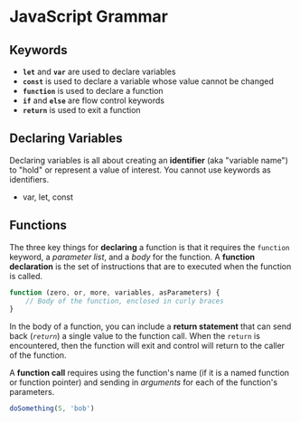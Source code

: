 # JavaScript Grammar

## Keywords

- **`let`** and **`var`** are used to declare variables
- **`const`** is used to declare a variable whose value cannot be changed
- **`function`** is used to declare a function
- **`if`** and **`else`** are flow control keywords
- **`return`** is used to exit a function

## Declaring Variables

Declaring variables is all about creating an **identifier** (aka "variable name") to "hold" or represent a value of interest. You cannot use keywords as identifiers.

- var, let, const

## Functions

The three key things for **declaring** a function is that it requires the `function` keyword, a *parameter list*, and a *body* for the function. A **function declaration** is the set of instructions that are to executed when the function is called.

```js
function (zero, or, more, variables, asParameters) {
    // Body of the function, enclosed in curly braces
}
```

In the body of a function, you can include a **return statement** that can send back (*`return`*) a single value to the function call. When the `return` is encountered, then the function will exit and control will return to the caller of the function.

A **function call** requires using the function's name (if it is a named function or function pointer) and sending in *arguments* for each of the function's parameters.

```js
doSomething(5, 'bob')
```
